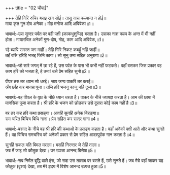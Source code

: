 +++
title = "02 चौपाई"

+++
तेहिं गिरि रुचिर बसइ खग सोई। तासु नास कल्पान्त न होई॥  
माया कृत गुन दोष अनेका। मोह मनोज आदि अबिबेका॥1॥  

भावार्थ:-उस सुन्दर पर्वत पर वही पक्षी (काकभुशुण्डि) बसता है। उसका नाश कल्प के अन्त में भी नहीं होता। मायारचित अनेकों गुण-दोष, मोह, काम आदि अविवेक,॥1॥  

रहे ब्यापि समस्त जग माहीं। तेहि गिरि निकट कबहुँ नहिं जाहीं॥  
तहँ बसि हरिहि भजइ जिमि कागा। सो सुनु उमा सहित अनुरागा॥2॥  

भावार्थ:-जो सारे जगत्‌ में छा रहे हैं, उस पर्वत के पास भी कभी नहीं फटकते। वहाँ बसकर जिस प्रकार वह काग हरि को भजता है, हे उमा! उसे प्रेम सहित सुनो॥2॥  

पीपर तरु तर ध्यान सो धरई। जाप जग्य पाकरि तर करई॥  
अँब छाँह कर मानस पूजा। तजि हरि भजनु काजु नहिं दूजा॥3॥  

भावार्थ:-वह पीपल के वृक्ष के नीछे ध्यान धरता है। पाकर के नीचे जपयज्ञ करता है। आम की छाया में मानसिक पूजा करता है। श्री हरि के भजन को छोडकर उसे दूसरा कोई काम नहीं है॥3॥  

बर तर कह हरि कथा प्रसङ्गा। आवहिं सुनहिं अनेक बिहङ्गा॥  
राम चरित बिचित्र बिधि नाना। प्रेम सहित कर सादर गाना॥4॥  

भावार्थ:-बरगद के नीचे वह श्री हरि की कथाओं के प्रसङ्ग कहता है। वहाँ अनेकों पक्षी आते और कथा सुनते हैं। वह विचित्र रामचरित्र को अनेकों प्रकार से प्रेम सहित आदरपूर्वक गान करता है॥4॥  

सुनहिं सकल मति बिमल मराला। बसहिं निरन्तर जे तेहिं ताला॥  
जब मैं जाइ सो कौतुक देखा। उर उपजा आनन्द बिसेषा॥5॥  

भावार्थ:-सब निर्मल बुद्धि वाले हंस, जो सदा उस तालाब पर बसते हैं, उसे सुनते हैं। जब मैन्ने वहाँ जाकर यह कौतुक (दृश्य) देखा, तब मेरे हृदय में विशेष आनन्द उत्पन्न हुआ॥5॥  

